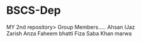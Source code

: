 # BSCS-Dep
MY 2nd repository>
Group Members.....
Ahsan IJaz
<br>
Zarish
Anza
Faheem  bhatti
Fiza
Saba Khan
marwa
